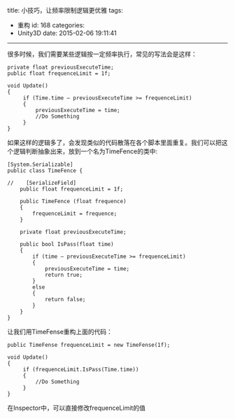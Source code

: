 title: 小技巧，让频率限制逻辑更优雅
tags:
  - 重构
id: 168
categories:
  - Unity3D
date: 2015-02-06 19:11:41
---

很多时候，我们需要某些逻辑按一定频率执行，常见的写法会是这样：

```
private float previousExecuteTime;
public float frequenceLimit = 1f;
 
void Update()
{
     if (Time.time – previousExecuteTime >= frequenceLimit)
     {
         previousExecuteTime = time;
         //Do Something
     }
}
```

如果这样的逻辑多了，会发现类似的代码散落在各个脚本里面重复。我们可以把这个逻辑判断抽象出来，放到一个名为TimeFence的类中:

```
[System.Serializable]
public class TimeFence {
 
//    [SerializeField]
    public float frequenceLimit = 1f;
    
    public TimeFence (float frequence)
    {
        frequenceLimit = frequence;
    }
 
    private float previousExecuteTime;
 
    public bool IsPass(float time)
    {
        if (time – previousExecuteTime >= frequenceLimit)
        {
            previousExecuteTime = time;
            return true;
        }
        else
        {
            return false;
        }
    }
}
```

让我们用TimeFense重构上面的代码：

```
public TimeFense frequenceLimit = new TimeFense(1f);
 
void Update()
{
     if (frequenceLimit.IsPass(Time.time))
     {
         //Do Something
     }
}
```

在Inspector中，可以直接修改frequenceLimit的值